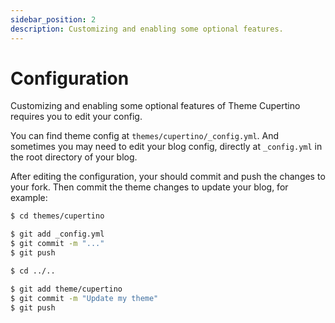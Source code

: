 ```yaml
---
sidebar_position: 2
description: Customizing and enabling some optional features.
---
```


# Configuration

Customizing and enabling some optional features of Theme Cupertino requires you to edit your config.

You can find theme config at `themes/cupertino/_config.yml`. And sometimes you may need to edit your blog config, directly at `_config.yml` in the root directory of your blog.

After editing the configuration, your should commit and push the changes to your fork. Then commit the theme changes to update your blog, for example:

```bash 
$ cd themes/cupertino

$ git add _config.yml
$ git commit -m "..."
$ git push

$ cd ../..

$ git add theme/cupertino
$ git commit -m "Update my theme"
$ git push
```

